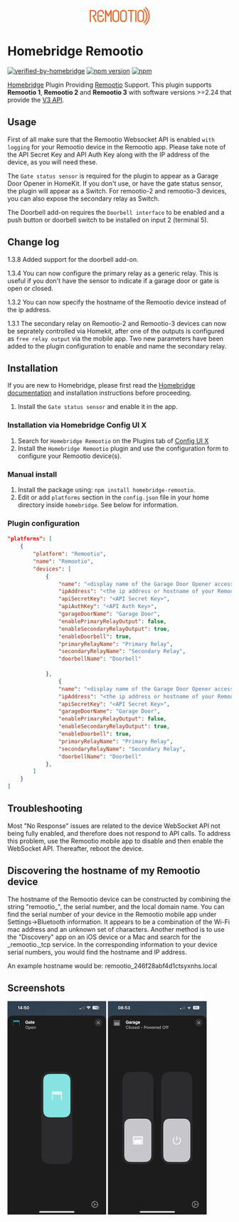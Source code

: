 
<p align="center">
<a href="https://www.remootio.com/"><img src="https://raw.githubusercontent.com/ronniepettersson/homebridge-remootio/master/assets/REMOOTIO__LOGO_x40.png" ></a>
</p>


# Homebridge Remootio
[![verified-by-homebridge](https://badgen.net/badge/homebridge/verified/purple)](https://github.com/homebridge/homebridge/wiki/Verified-Plugins)
<a href="https://www.npmjs.com/package/homebridge-remootio"><img title="npm version" src="https://badgen.net/npm/v/homebridge-remootio" ></a>
[![npm](https://badgen.net/npm/dt/homebridge-remootio?label=downloads)](https://www.npmjs.com/package/homebridge-remootio)



[Homebridge](https://homebridge.io) Plugin Providing [Remootio](https://www.remootio.com/) Support. This plugin supports <B>Remootio 1</B>, <B>Remootio 2</B> and <B>Remootio 3</B> with software versions >=2.24 that provide the [V3 API](https://github.com/remootio/remootio-api-documentation/blob/master/websocket_api_v3_specification.md). 

## Usage
First of all make sure that the Remootio Websocket API is enabled `with logging` for your Remootio device in the Remootio app. Please take note of the API Secret Key and API Auth Key along with the IP address of the device, as you will need these. 

The `Gate status sensor` is required for the plugin to appear as a Garage Door Opener in HomeKit. If you don't use, or have the gate status sensor, the plugin will appear as a Switch. For remootio-2 and remootio-3 devices, you can also expose the secondary relay as Switch. 

The Doorbell add-on requires the `Doorbell interface` to be enabled and a push button or doorbell switch to be installed on input 2 (terminal 5).

## Change log
1.3.8 Added support for the doorbell add-on.

1.3.4 You can now configure the primary relay as a generic relay. This is useful if you don't have the sensor to indicate if a garage door or gate is open or closed. 

1.3.2 You can now specify the hostname of the Remootio device instead of the ip address.  

1.3.1 The secondary relay on Remootio-2 and Remootio-3 devices can now be seprately controlled via Homekit, after one of the outputs is configured as `free relay output` via the mobile app. Two new parameters have been added to the plugin configuration to enable and name the secondary relay.

## Installation

If you are new to Homebridge, please first read the [Homebridge](https://homebridge.io) [documentation](https://github.com/homebridge/homebridge/wiki) and installation instructions before proceeding.

1. Install the `Gate status sensor` and enable it in the app.

### Installation via Homebridge Config UI X

1. Search for `Homebridge Remootio` on the Plugins tab of [Config UI X](https://github.com/oznu/homebridge-config-ui-x)
2. Install the `Homebridge Remootio` plugin and use the configuration form to configure your Remootio device(s).    

### Manual install

1. Install the package using: `npm install homebridge-remootio`.
2. Edit or add `platforms` section in the `config.json` file in your home directory inside `homebridge`. See below for information.

### Plugin configuration 

```json
"platforms": [
    {
        "platform": "Remootio",
        "name": "Remootio",
        "devices": [
            {
                "name": "<display name of the Garage Door Opener accessory you want to appear in HomeKit>",
                "ipAddress": "<the ip address or hostname of your Remootio device>",
                "apiSecretKey": "<API Secret Key>",
                "apiAuthKey": "<API Auth Key>",
                "garageDoorName": "Garage Door",
                "enablePrimaryRelayOutput": false,
                "enableSecondaryRelayOutput": true,
                "enableDoorbell": true,
                "primaryRelayName": "Primary Relay",
                "secondaryRelayName": "Secondary Relay",
                "doorbellName": "Doorbell"
            
            },
                {
                "name": "<display name of the Garage Door Opener accessory you want to appear in HomeKit>",
                "ipAddress": "<the ip address or hostname of your Remootio device>",
                "apiSecretKey": "<API Secret Key>",
                "garageDoorName": "Garage Door",
                "enablePrimaryRelayOutput": false,
                "enableSecondaryRelayOutput": true,
                "enableDoorbell": true,
                "primaryRelayName": "Primary Relay",
                "secondaryRelayName": "Secondary Relay",
                "doorbellName": "Doorbell"
            },
        ]
    }
]
```
## Troubleshooting
Most "No Response" issues are related to the device WebSocket API not being fully enabled, and therefore does not respond to API calls. To address this problem, use the Remootio mobile app to disable and then enable the WebSocket API. Thereafter, reboot the device.   

## Discovering the hostname of my Remootio device
The hostname of the Remootio device can be constructed by combining the string "remootio_", the serial number, and the local domain name. You can find the serial number of your device in the Remootio mobile app under Settings->Bluetooth information. It appears to be a combination of the Wi-Fi mac address and an unknown set of characters. 
Another method is to use the "Discovery" app on an iOS device or a Mac and search for the _remootio._tcp service. In the corresponding information to your device serial numbers, you would find the hostname and IP address. 

An example hostname would be: remootio_246f28abf4d1ctsyxnhs.local 


## Screenshots

![Open Gate in Apple Home app](/assets/OPEN_GATE.PNG) ![Closed Garage with optional relay switch in Apple Home app](/assets/GARAGE_W_OPTIONAL_RELAY.PNG)
